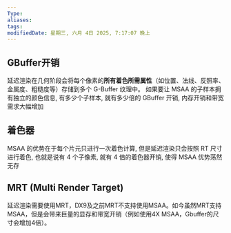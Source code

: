 ```yaml
---
Type:
aliases: 
tags: 
modifiedDate: 星期三, 六月 4日 2025, 7:17:07 晚上
---
```


## GBuffer开销

延迟渲染在几何阶段会将每个像素的**所有着色所需属性**（如位置、法线、反照率、金属度、粗糙度等）存储到多个 G-Buffer 纹理中。
如果要让 MSAA 的子样本拥有独立的颜色信息, 有多少个子样本, 就有多少倍的 GBuffer 开销, 内存开销和带宽需求大幅增加

## 着色器

MSAA 的优势在于每个片元只进行一次着色计算, 但是延迟渲染只会按照 RT 尺寸进行着色, 也就是说有 4 个子像素, 就有 4 倍的着色器开销, 使得 MSAA 优势荡然无存

## MRT (Multi Render Target)

延迟渲染需要使用MRT，DX9及之前MRT不支持使用MSAA。如今虽然MRT支持MSAA，但是会带来巨量的显存和带宽开销（例如使用4X MSAA，Gbuffer的尺寸会增加4倍）。
